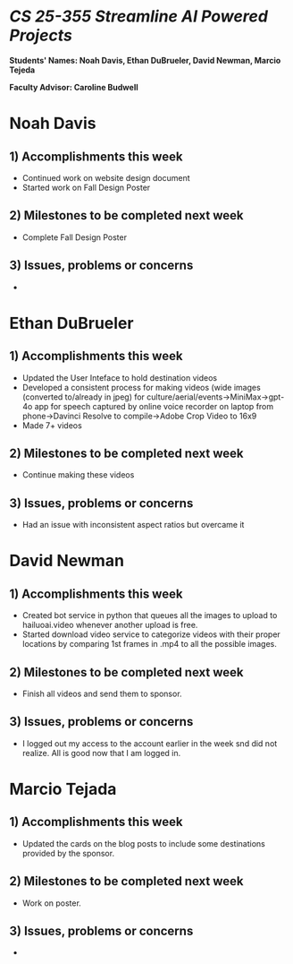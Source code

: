 # *CS 25-355 Streamline AI Powered Projects*

**Students' Names: Noah Davis, Ethan DuBrueler, David Newman, Marcio Tejeda**

**Faculty Advisor: Caroline Budwell**

# Noah Davis

## 1) Accomplishments this week ##
   -  Continued work on website design document
   -  Started work on Fall Design Poster

## 2) Milestones to be completed next week ##
   - Complete Fall Design Poster

## 3) Issues, problems or concerns ##
   - 

# Ethan DuBrueler

## 1) Accomplishments this week ##
   -  Updated the User Inteface to hold destination videos
   -  Developed a consistent process for making videos (wide images (converted to/already in jpeg) for culture/aerial/events->MiniMax->gpt-4o app for speech captured by online voice recorder on laptop from phone->Davinci Resolve to compile->Adobe Crop Video to 16x9
   -  Made 7+ videos

## 2) Milestones to be completed next week ##
   -  Continue making these videos

## 3) Issues, problems or concerns ##
   - Had an issue with inconsistent aspect ratios but overcame it

# David Newman

## 1) Accomplishments this week ##
   - Created bot service in python that queues all the images to upload to hailuoai.video whenever another upload is free.
   - Started download video service to categorize videos with their proper locations by comparing 1st frames in .mp4 to all the possible images. 

## 2) Milestones to be completed next week ##
   - Finish all videos and send them to sponsor. 

## 3) Issues, problems or concerns ##
   - I logged out my access to the account earlier in the week snd did not realize. All is good now that I am logged in.



# Marcio Tejada

## 1) Accomplishments this week ##
   -  Updated the cards on the blog posts to include some destinations provided by the sponsor.

## 2) Milestones to be completed next week ##
   - Work on poster.

## 3) Issues, problems or concerns ##
   - 
